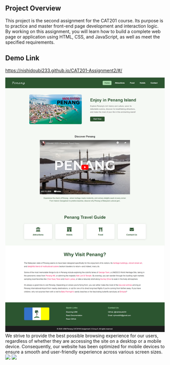 ## Project Overview

This project is the second assignment for the CAT201 course. Its purpose is to practice and master front-end page development and interaction logic. By working on this assignment, you will learn how to build a complete web page or application using HTML, CSS, and JavaScript, as well as meet the specified requirements.

## Demo Link

https://nishidoubi233.github.io/CAT201-Assignment2/#/

![ ](assets/demo.png)
We strive to provide the best possible browsing experience for our users, regardless of whether they are accessing the site on a desktop or a mobile device. Consequently, our website has been optimized for mobile devices to ensure a smooth and user-friendly experience across various screen sizes.
![ ](assets/mobile_2.png)
![ ](assets/mobile_1.png)
